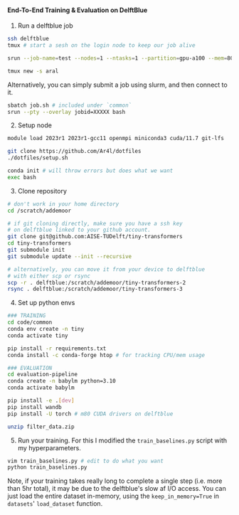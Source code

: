 #### End-To-End Training & Evaluation on DelftBlue 


1. Run a delftblue job

```bash
ssh delftblue
tmux # start a sesh on the login node to keep our job alive

srun --job-name=test --nodes=1 --ntasks=1 --partition=gpu-a100 --mem=80G --cpus-per-task=32 --gpus=1 --time=06:00:00 --pty bash

tmux new -s aral 
```

Alternatively, you can simply submit a job using slurm, and then connect to it.

```bash
sbatch job.sh # included under `common`
srun --pty --overlay jobid=XXXXX bash 
```

2. Setup node

```bash
module load 2023r1 2023r1-gcc11 openmpi miniconda3 cuda/11.7 git-lfs

git clone https://github.com/Ar4l/dotfiles
./dotfiles/setup.sh

conda init # will throw errors but does what we want
exec bash 
```

3. Clone repository

```bash
# don't work in your home directory
cd /scratch/addemoor

# if git cloning directly, make sure you have a ssh key 
# on delftblue linked to your github account. 
git clone git@github.com:AISE-TUDelft/tiny-transformers
cd tiny-transformers
git submodule init
git submodule update --init --recursive

# alternatively, you can move it from your device to delftblue 
# with either scp or rsync 
scp -r . delftblue:/scratch/addemoor/tiny-transformers-2
rsync . delftblue:/scratch/addemoor/tiny-transformers-3
```

4. Set up python envs 

```bash
### TRAINING
cd code/common 
conda env create -n tiny 
conda activate tiny 

pip install -r requirements.txt
conda install -c conda-forge htop # for tracking CPU/mem usage
```

```bash
### EVALUATION
cd evaluation-pipeline
conda create -n babylm python=3.10
conda activate babylm 

pip install -e .[dev]
pip install wandb
pip install -U torch # m80 CUDA drivers on delftblue

unzip filter_data.zip
```

5. Run your training. For this I modified the `train_baselines.py` script with my hyperparameters. 

```bash
vim train_baselines.py # edit to do what you want
python train_baselines.py
```

Note, if your training takes really long to complete a single step (i.e. more than 5hr total), it may be due to the delftblue's slow af I/O access. You can just load the entire dataset in-memory, using the `keep_in_memory=True` in `datasets`' `load_dataset` function. 

